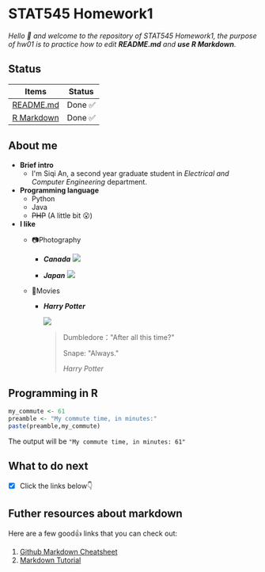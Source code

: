 # STAT545 Homework1
*Hello :raised_hands: and welcome to the repository of STAT545 Homework1, the purpose of hw01 is to practice how to edit **README.md** and **use R Markdown***.
## Status

|    **Items**    | **Status** |
|----------------|------------|
| [README.md](https://github.com/STAT545-UBC-students/hw01-Irissq28/blob/master/README.md) | Done :white_check_mark: |
| [R Markdown](https://github.com/STAT545-UBC-students/hw01-Irissq28/tree/master/R_markdown) | Done :white_check_mark: |
## About me
* **Brief intro**
  * I'm Siqi An, a second year graduate student in *Electrical and Computer Engineering* department.
* **Programming language**
  * Python
  * Java
  * ~~PHP~~ (A little bit :open_mouth:)
* **I like** 
  * :camera:Photography
    * ***Canada***
      ![](https://github.com/STAT545-UBC-students/hw01-Irissq28/blob/master/pic1.jpeg)
    
    * ***Japan***
      ![](https://github.com/STAT545-UBC-students/hw01-Irissq28/blob/master/pic2.JPG)
      
  * :movie_camera:Movies
  
    * ***Harry Potter***
      
      ![](https://github.com/STAT545-UBC-students/hw01-Irissq28/blob/master/c56621a3c3adc2f398de62768aa71645.gif)
      
      >Dumbledore："After all this time?" 
      >
      >Snape: "Always."
      >
      > *Harry Potter*
## Programming in R
```R
my_commute <- 61
preamble <- "My commute time, in minutes:"
paste(preamble,my_commute)
```
The output will be `"My commute time, in minutes: 61"` 
## What to do next
- [x] Click the links below:point_down:
## Futher resources about markdown
Here are a few good:+1: links that you can check out:
1. [Github Markdown Cheatsheet](https://guides.github.com/pdfs/markdown-cheatsheet-online.pdf)
2. [Markdown Tutorial](https://commonmark.org/help/tutorial/index.html)




